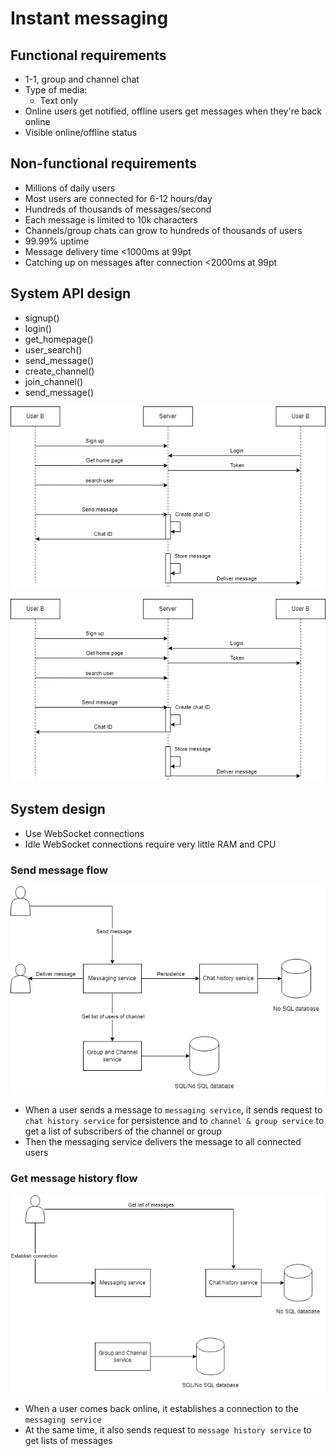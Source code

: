 # Instant messaging

## Functional requirements
- 1-1, group and channel chat
- Type of media:
  - Text only
- Online users get notified, offline users get messages when they're back online
- Visible online/offline status

## Non-functional requirements
- Millions of daily users
- Most users are connected for 6-12 hours/day
- Hundreds of thousands of messages/second
- Each message is limited to 10k characters
- Channels/group chats can grow to hundreds of thousands of users
- 99.99% uptime
- Message delivery time <1000ms at 99pt
- Catching up on messages after connection <2000ms at 99pt

## System API design
- signup()
- login()
- get_homepage()
- user_search()
- send_message()
- create_channel()
- join_channel()
- send_message()

![Sequence of creating chat ID](create_chat_id_sequence.png "Sequence of creating chat ID")

![Create and send messages to channels](create_chat_id_sequence.png "Create and send messages to channels")

## System design
- Use WebSocket connections
- Idle WebSocket connections require very little RAM and CPU

### Send message flow
  ![Send message](send_message.png "Send message")
- When a user sends a message to `messaging service`, it sends request to `chat history service` for persistence and to `channel & group service` to get a list of subscribers of the channel or group
- Then the messaging service delivers the message to all connected users

### Get message history flow
  ![Get message history](get_message_history.png "Get message history")
- When a user comes back online, it establishes a connection to the `messaging service`
- At the same time, it also sends request to `message history service` to get lists of messages
  